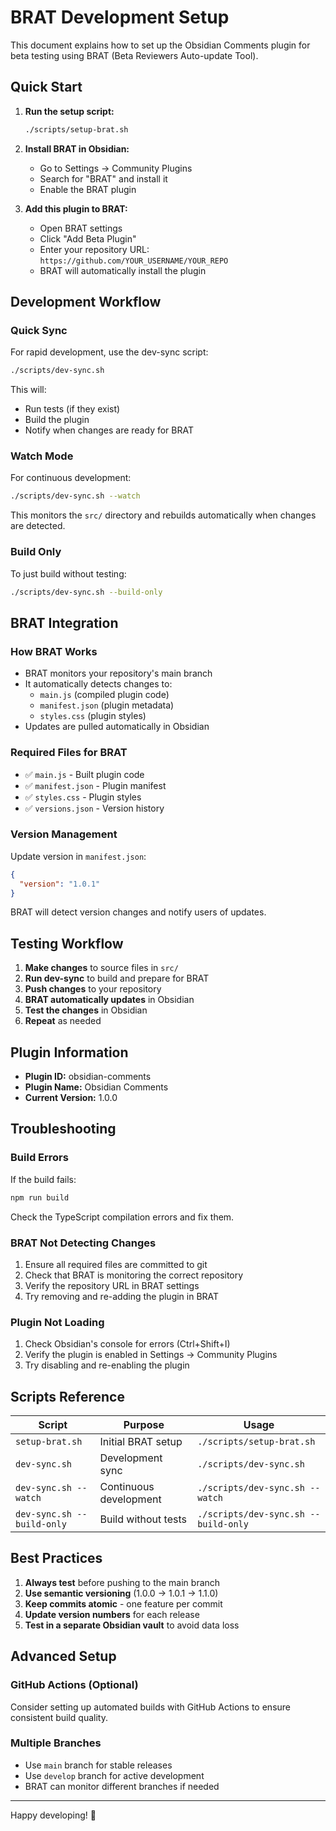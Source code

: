 # BRAT Development Setup

This document explains how to set up the Obsidian Comments plugin for beta testing using BRAT (Beta Reviewers Auto-update Tool).

## Quick Start

1. **Run the setup script:**
   ```bash
   ./scripts/setup-brat.sh
   ```

2. **Install BRAT in Obsidian:**
   - Go to Settings → Community Plugins
   - Search for "BRAT" and install it
   - Enable the BRAT plugin

3. **Add this plugin to BRAT:**
   - Open BRAT settings
   - Click "Add Beta Plugin"
   - Enter your repository URL: `https://github.com/YOUR_USERNAME/YOUR_REPO`
   - BRAT will automatically install the plugin

## Development Workflow

### Quick Sync
For rapid development, use the dev-sync script:
```bash
./scripts/dev-sync.sh
```

This will:
- Run tests (if they exist)
- Build the plugin
- Notify when changes are ready for BRAT

### Watch Mode
For continuous development:
```bash
./scripts/dev-sync.sh --watch
```

This monitors the `src/` directory and rebuilds automatically when changes are detected.

### Build Only
To just build without testing:
```bash
./scripts/dev-sync.sh --build-only
```

## BRAT Integration

### How BRAT Works
- BRAT monitors your repository's main branch
- It automatically detects changes to:
  - `main.js` (compiled plugin code)
  - `manifest.json` (plugin metadata)
  - `styles.css` (plugin styles)
- Updates are pulled automatically in Obsidian

### Required Files for BRAT
- ✅ `main.js` - Built plugin code
- ✅ `manifest.json` - Plugin manifest
- ✅ `styles.css` - Plugin styles
- ✅ `versions.json` - Version history

### Version Management
Update version in `manifest.json`:
```json
{
  "version": "1.0.1"
}
```

BRAT will detect version changes and notify users of updates.

## Testing Workflow

1. **Make changes** to source files in `src/`
2. **Run dev-sync** to build and prepare for BRAT
3. **Push changes** to your repository
4. **BRAT automatically updates** in Obsidian
5. **Test the changes** in Obsidian
6. **Repeat** as needed

## Plugin Information

- **Plugin ID:** obsidian-comments
- **Plugin Name:** Obsidian Comments
- **Current Version:** 1.0.0

## Troubleshooting

### Build Errors
If the build fails:
```bash
npm run build
```
Check the TypeScript compilation errors and fix them.

### BRAT Not Detecting Changes
1. Ensure all required files are committed to git
2. Check that BRAT is monitoring the correct repository
3. Verify the repository URL in BRAT settings
4. Try removing and re-adding the plugin in BRAT

### Plugin Not Loading
1. Check Obsidian's console for errors (Ctrl+Shift+I)
2. Verify the plugin is enabled in Settings → Community Plugins
3. Try disabling and re-enabling the plugin

## Scripts Reference

| Script | Purpose | Usage |
|--------|---------|-------|
| `setup-brat.sh` | Initial BRAT setup | `./scripts/setup-brat.sh` |
| `dev-sync.sh` | Development sync | `./scripts/dev-sync.sh` |
| `dev-sync.sh --watch` | Continuous development | `./scripts/dev-sync.sh --watch` |
| `dev-sync.sh --build-only` | Build without tests | `./scripts/dev-sync.sh --build-only` |

## Best Practices

1. **Always test** before pushing to the main branch
2. **Use semantic versioning** (1.0.0 → 1.0.1 → 1.1.0)
3. **Keep commits atomic** - one feature per commit
4. **Update version numbers** for each release
5. **Test in a separate Obsidian vault** to avoid data loss

## Advanced Setup

### GitHub Actions (Optional)
Consider setting up automated builds with GitHub Actions to ensure consistent build quality.

### Multiple Branches
- Use `main` branch for stable releases
- Use `develop` branch for active development
- BRAT can monitor different branches if needed

---

Happy developing! 🚀